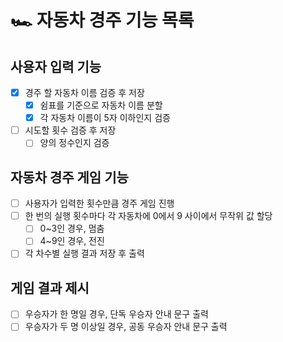 # 🏎️ 자동차 경주 기능 목록

## 사용자 입력 기능

- [x] 경주 할 자동차 이름 검증 후 저장
  - [x] 쉼표를 기준으로 자동차 이름 분할
  - [x] 각 자동차 이름이 5자 이하인지 검증
- [ ] 시도할 횟수 검증 후 저장
  - [ ] 양의 정수인지 검증

## 자동차 경주 게임 기능

- [ ] 사용자가 입력한 횟수만큼 경주 게임 진행
- [ ] 한 번의 실행 횟수마다 각 자동차에 0에서 9 사이에서 무작위 값 할당
  - [ ] 0~3인 경우, 멈춤
  - [ ] 4~9인 경우, 전진
- [ ] 각 차수별 실행 결과 저장 후 출력

## 게임 결과 제시

- [ ] 우승자가 한 명일 경우, 단독 우승자 안내 문구 출력
- [ ] 우승자가 두 명 이상일 경우, 공동 우승자 안내 문구 출력